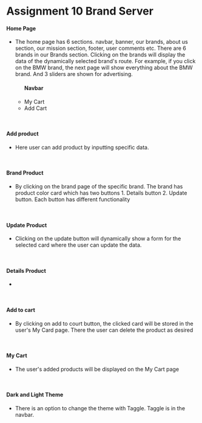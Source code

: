 # Assignment 10 Brand Server 

<h4>Home Page </h4>
<ul>
    <li>
    The home page has 6 sections. navbar, banner, our brands, about us section, our mission section, footer, user comments etc. There are 6 brands in our Brands section. Clicking on the brands will display the data of the dynamically selected brand's route. For example, if you click on the BMW brand, the next page will show everything about the BMW brand. And 3 sliders are shown for advertising.</li>
    <ul>
    <h4>Navbar</h4>
    <li>My Cart</li>
    <li>Add Cart</li>
    </ul>
</ul>
<br>
<h4>Add product</h4>
<ul>
    <li> Here user can add product by inputting specific data.</li>
</ul>
<br>
<h4>Brand Product</h4>
<ul>
    <li>
    By clicking on the brand page of the specific brand. The brand has product color card which has two buttons 1. Details button 2. Update button. Each button has different functionality
    </li>
</ul>
<br>
<h4>Update Product</h4>
<ul>
    <li>Clicking on the update button will dynamically show a form for the selected card where the user can update the data.</li>
</ul>
<br>
<h4>Details Product</h4>
<ul>
    <li>
    </li>
</ul>
<br>
<h4>Add to cart</h4>
<ul>
    <li>By clicking on add to court button, the clicked card will be stored in the user's My Card page. There the user can delete the product as desired</li>
</ul>
<br>
<h4>My Cart</h4>
<ul>
    <li>The user's added products will be displayed on the My Cart page</li>
</ul>
<br>
<h4>Dark and Light Theme</h4>
<ul>
    <li>There is an option to change the theme with Taggle. Taggle is in the navbar.</li>
</ul>

